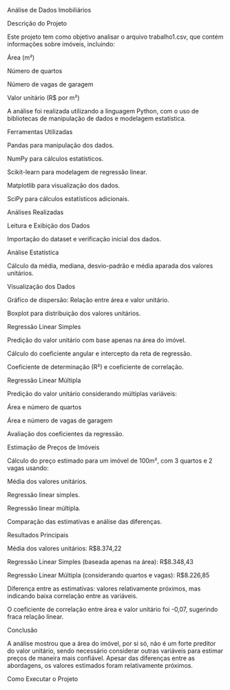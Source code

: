 Análise de Dados Imobiliários

Descrição do Projeto

Este projeto tem como objetivo analisar o arquivo trabalho1.csv, que contém informações sobre imóveis, incluindo:

Área (m²)

Número de quartos

Número de vagas de garagem

Valor unitário (R$ por m²)

A análise foi realizada utilizando a linguagem Python, com o uso de bibliotecas de manipulação de dados e modelagem estatística.

Ferramentas Utilizadas

Pandas para manipulação dos dados.

NumPy para cálculos estatísticos.

Scikit-learn para modelagem de regressão linear.

Matplotlib para visualização dos dados.

SciPy para cálculos estatísticos adicionais.

Análises Realizadas

Leitura e Exibição dos Dados

Importação do dataset e verificação inicial dos dados.

Análise Estatística

Cálculo da média, mediana, desvio-padrão e média aparada dos valores unitários.

Visualização dos Dados

Gráfico de dispersão: Relação entre área e valor unitário.

Boxplot para distribuição dos valores unitários.

Regressão Linear Simples

Predição do valor unitário com base apenas na área do imóvel.

Cálculo do coeficiente angular e intercepto da reta de regressão.

Coeficiente de determinação (R²) e coeficiente de correlação.

Regressão Linear Múltipla

Predição do valor unitário considerando múltiplas variáveis:

Área e número de quartos

Área e número de vagas de garagem

Avaliação dos coeficientes da regressão.

Estimação de Preços de Imóveis

Cálculo do preço estimado para um imóvel de 100m², com 3 quartos e 2 vagas usando:

Média dos valores unitários.

Regressão linear simples.

Regressão linear múltipla.

Comparação das estimativas e análise das diferenças.

Resultados Principais

Média dos valores unitários: R$8.374,22

Regressão Linear Simples (baseada apenas na área): R$8.348,43

Regressão Linear Múltipla (considerando quartos e vagas): R$8.226,85

Diferença entre as estimativas: valores relativamente próximos, mas indicando baixa correlação entre as variáveis.

O coeficiente de correlação entre área e valor unitário foi -0,07, sugerindo fraca relação linear.

Conclusão

A análise mostrou que a área do imóvel, por si só, não é um forte preditor do valor unitário, sendo necessário considerar outras variáveis para estimar preços de maneira mais confiável. Apesar das diferenças entre as abordagens, os valores estimados foram relativamente próximos.

Como Executar o Projeto
